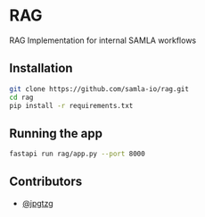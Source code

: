 # RAG

RAG Implementation for internal SAMLA workflows

## Installation

```bash
git clone https://github.com/samla-io/rag.git
cd rag
pip install -r requirements.txt
```

## Running the app

```bash
fastapi run rag/app.py --port 8000
```

## Contributors

- [@jpgtzg](https://github.com/jpgtzg)
